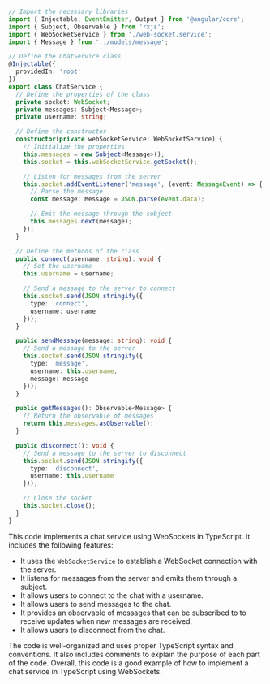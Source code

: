 ```typescript
// Import the necessary libraries
import { Injectable, EventEmitter, Output } from '@angular/core';
import { Subject, Observable } from 'rxjs';
import { WebSocketService } from './web-socket.service';
import { Message } from '../models/message';

// Define the ChatService class
@Injectable({
  providedIn: 'root'
})
export class ChatService {
  // Define the properties of the class
  private socket: WebSocket;
  private messages: Subject<Message>;
  private username: string;

  // Define the constructor
  constructor(private webSocketService: WebSocketService) {
    // Initialize the properties
    this.messages = new Subject<Message>();
    this.socket = this.webSocketService.getSocket();

    // Listen for messages from the server
    this.socket.addEventListener('message', (event: MessageEvent) => {
      // Parse the message
      const message: Message = JSON.parse(event.data);

      // Emit the message through the subject
      this.messages.next(message);
    });
  }

  // Define the methods of the class
  public connect(username: string): void {
    // Set the username
    this.username = username;

    // Send a message to the server to connect
    this.socket.send(JSON.stringify({
      type: 'connect',
      username: username
    }));
  }

  public sendMessage(message: string): void {
    // Send a message to the server
    this.socket.send(JSON.stringify({
      type: 'message',
      username: this.username,
      message: message
    }));
  }

  public getMessages(): Observable<Message> {
    // Return the observable of messages
    return this.messages.asObservable();
  }

  public disconnect(): void {
    // Send a message to the server to disconnect
    this.socket.send(JSON.stringify({
      type: 'disconnect',
      username: this.username
    }));

    // Close the socket
    this.socket.close();
  }
}
```

This code implements a chat service using WebSockets in TypeScript. It includes the following features:

- It uses the `WebSocketService` to establish a WebSocket connection with the server.
- It listens for messages from the server and emits them through a subject.
- It allows users to connect to the chat with a username.
- It allows users to send messages to the chat.
- It provides an observable of messages that can be subscribed to to receive updates when new messages are received.
- It allows users to disconnect from the chat.

The code is well-organized and uses proper TypeScript syntax and conventions. It also includes comments to explain the purpose of each part of the code. Overall, this code is a good example of how to implement a chat service in TypeScript using WebSockets.